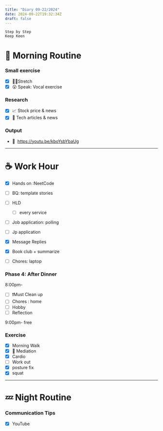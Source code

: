 ```yaml
---
title: "Diary 09-22/2024"  
date: 2024-09-22T19:32:34Z
draft: false
---
```


```tsx
Step by Step
Keep Keen
```

# 🍳 Morning Routine

### Small exercise

- [x]  🧎‍♀️Stretch
- [x]  😮 Speak: Vocal exercise

### Research

- [x]  📈 Stock price & news
- [x]  👾 Tech articles & news

### Output

- 🎥  https://youtu.be/kboYsbYbaUg

---

# ☕ Work Hour

- [x]  Hands on :NeetCode
- [ ]  BQ: template stories
- [ ]  HLD
    - [ ]  every service

- [ ]  Job application: polling
- [ ]  Jp application
- [x]  Message Replies

- [x]  Book club + summarize
- [ ]  Chores: laptop

### Phase 4: After Dinner

8:00pm-

- [ ]  ❗Must Clean up
- [ ]  Chores : home
- [ ]  Hobby
- [ ]  Reflection

9:00pm- free

### Exercise

- [x]  Morning Walk
- [x]  🧘 Mediation
- [x]  Cardio
- [ ]  Work out
- [x]  posture fix
- [x]  squat

---

# 💤 Night Routine

### Communication Tips

- [x]  YouTube
